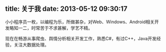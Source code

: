 title: 关于我
date: 2013-05-12 09:30:17
---

小小程序员一枚，以编程为乐，所做甚杂，对Web、Windows、Android相关开发略知一二，时常苦于不求甚解，学艺不精。

现在在畅游从事爬虫、舆情分析相关开发工作，熟悉C#，有过C++，Java开发经验，关注大数据处理。